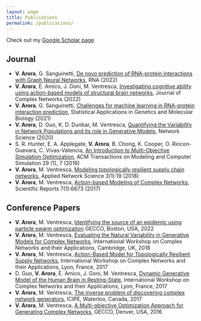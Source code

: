 ```yaml
---
layout: page
title: Publications
permalink: /publications/
---
```

Check out my [Google Scholar page](https://scholar.google.com/citations?user=GqGF8SkAAAAJ&hl=en)

## Journal
- **V. Arora**, G. Sanguinetti, [De novo prediction of RNA-protein interactions with Graph Neural Networks](https://rnajournal.cshlp.org/content/early/2022/08/25/rna.079365.122.abstract), RNA (2022)
- **V. Arora**, E. Amico, J. Goni, M. Ventresca, [Investigating cognitive ability using action-based models of structural brain networks](https://doi.org/10.1093/comnet/cnac037), Journal of Complex Networks (2022)
- **V. Arora**, G. Sanguinetti, [Challenges for machine learning in RNA-protein interaction prediction](https://www.degruyter.com/document/doi/10.1515/sagmb-2021-0087/html), Statistical Applications in Genetics and Molecular Biology (2021)
- **V. Arora**, D. Guo, K. D. Dunbar, M. Ventresca, [Quantifying the Variability in Network Populations and its role in Generative Models](https://doi.org/10.1017/nws.2019.63), Network Science (2020)
- S. R. Hunter, E. A. Applegate, **V. Arora**, B. Chong, K. Cooper, O. Rincon-Guevara, C. Vivas-Valencia, [An Introduction to Multi-Objective Simulation Optimization](https://doi.org/10.1145/3299872), ACM Transactions on Modeling and Computer Simulation 29 (1), 7 (2019)
- **V. Arora**, M. Ventresca, [Modeling topologically resilient supply chain networks](https://doi.org/10.1007/s41109-018-0070-7), Applied Network Science 3(1):19 (2018)
- **V. Arora**, M. Ventresca, [Action-based Modeling of Complex Networks](https://doi.org/10.1038/s41598-017-05444-4), Scientific Reports 7(1):6673 (2017)

## Conference Papers
- **V. Arora**, M. Ventresca, [Identifying the source of an epidemic using particle swarm optimization](https://doi.org/10.1145/3512290.3528711) GECCO, Boston, USA, 2022
- **V. Arora**, M. Ventresca, [Evaluating the Natural Variability in Generative Models for Complex Networks](https://doi.org/10.1007/978-3-030-05411-3_59), International Workshop on Complex Networks and their Applications, Cambridge, UK, 2018
- **V. Arora**, M. Ventresca, [Action-Based Model for Topologically Resilient Supply Networks](https://doi.org/10.1007/978-3-319-72150-7_53), International Workshop on Complex Networks and their Applications, Lyon, France, 2017
- D. Guo, **V. Arora**, E. Amico, J. Goni, M. Ventresca, [Dynamic Generative Model of the Human Brain in Resting-State](https://doi.org/10.1007/978-3-319-72150-7_103), International Workshop on Complex Networks and their Applications, Lyon, France, 2017
- **V. Arora**, M. Ventresca, [The inverse problem of discovering complex network generators](https://icipe17.uwaterloo.ca/papers/53TVentresca.pdf), ICIPE, Waterloo, Canada, 2017
- **V. Arora**, M. Ventresca, [A Multi-objective Optimization Approach for Generating Complex Networks](https://doi.org/10.1145/2908961.2908966), GECCO, Denver, USA, 2016



<!-- ## Conference Presentations and Posters
- X. Gao, **V. Arora**, M. Ventresca, *Combining micro and macro generative models: Action-based stochastic block model*, NetSci 2020, online.
- **V. Arora**, E. Amico, J. Goni, M. Ventresca, *Investigating cognitive ability using action-based models of structural brain networks*, NetSci 2019, Burlington, USA
- **V. Arora**, M. Ventresca, *Action-based Modeling of Complex Networks*, NetSci 2019, Burlington, USA
- Bryan Chong, **V. Arora**, M. Ventresca, *Decentralized Local Robustness Optimization Leads to Global Robustness*, NetSci 2019, Burlington, USA
- M. Ventresca, **V. Arora**, *Quantifying complex system entropy: an action-based perspective*, NetSci 2019, Burlington, USA
- **V. Arora**, M. Ventresca, *Action-based model for network data with errors*, SIAM workshop on Network Science 2019, Snowbird, USA
- **V. Arora**, M. Ventresca, *Empirical Evaluation of Generative Network Models to Approximate Ground Truth System*, SINM Satellite @ NetSci, Paris, France, 2018
- **V. Arora**, M. Ventresca, *Automated Modeling and Design of Complex Networks*, NetSci, Indianapolis, USA, 2017
- **V. Arora**, M. Ventresca, *Action-based Network Generators*, INFORMS, Philadelphia, USA, 2015 -->
